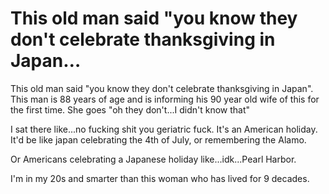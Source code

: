 # This old man said "you know they don't celebrate thanksgiving in Japan…

This old man said "you know they don't celebrate thanksgiving in Japan". This man is 88 years of age and is informing his 90 year old wife of this for the first time. She goes "oh they don't...I didn't know that"

I sat there like...no fucking shit you geriatric fuck. It's an American holiday. It'd be like japan celebrating the 4th of July, or remembering the Alamo. 

Or Americans celebrating a Japanese holiday like...idk...Pearl Harbor. 

I'm in my 20s and smarter than this woman who has lived for 9 decades.
